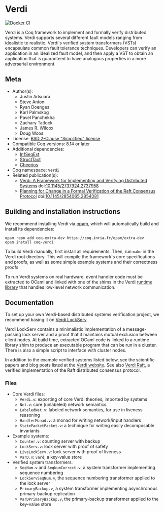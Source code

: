 # Verdi

[![Docker CI][docker-action-shield]][docker-action-link]

[docker-action-shield]: https://github.com/uwplse/verdi/workflows/Docker%20CI/badge.svg?branch=master
[docker-action-link]: https://github.com/uwplse/verdi/actions?query=workflow:"Docker%20CI"




Verdi is a Coq framework to implement and formally verify distributed systems.
Verdi supports several different fault models ranging from idealistic to realistic.
Verdi's verified system transformers (VSTs) encapsulate common fault tolerance
techniques. Developers can verify an application in an idealized fault model, and
then apply a VST to obtain an application that is guaranteed to have analogous
properties in a more adversarial environment.

## Meta

- Author(s):
  - Justin Adsuara
  - Steve Anton
  - Ryan Doenges
  - Karl Palmskog
  - Pavel Panchekha
  - Zachary Tatlock
  - James R. Wilcox
  - Doug Woos
- License: [BSD 2-Clause "Simplified" license](LICENSE)
- Compatible Coq versions: 8.14 or later
- Additional dependencies:
  - [InfSeqExt](https://github.com/DistributedComponents/InfSeqExt)
  - [StructTact](https://github.com/uwplse/StructTact)
  - [Cheerios](https://github.com/uwplse/cheerios)
- Coq namespace: `Verdi`
- Related publication(s):
  - [Verdi: A Framework for Implementing and Verifying Distributed Systems](http://verdi.uwplse.org/verdi.pdf) doi:[10.1145/2737924.2737958](https://doi.org/10.1145/2737924.2737958)
  - [Planning for Change in a Formal Verification of the Raft Consensus Protocol](http://verdi.uwplse.org/raft-proof.pdf) doi:[10.1145/2854065.2854081](https://doi.org/10.1145/2854065.2854081)

## Building and installation instructions

We recommend installing Verdi via [opam](http://opam.ocaml.org/doc/Install.html),
which will automatically build and install its dependencies:
```shell
opam repo add coq-extra-dev https://coq.inria.fr/opam/extra-dev
opam install coq-verdi
```

To build Verdi manually, first install all requirements. Then,
run `make` in the Verdi root directory.  This will compile
the framework's core specifications and proofs, as well as some
simple example systems and their correctness proofs.

To run Verdi systems on real hardware, event handler code must be extracted
to OCaml and linked with one of the shims in the Verdi
[runtime library](https://github.com/DistributedComponents/verdi-runtime)
that handles low-level network communication.

## Documentation

To set up your own Verdi-based distributed systems verification project, we
recommend basing it on
[Verdi LockServ](https://github.com/DistributedComponents/verdi-lockserv).

Verdi LockServ contains a minimalistic implementation of a message-passing
lock server and a proof that it maintains mutual exclusion between client
nodes. At build time, extracted OCaml code is linked to a runtime library
shim to produce an executable program that can be run in a cluster. There
is also a simple script to interface with cluster nodes.

In addition to the example verified systems listed below, see the
scientific papers and blog posts listed at the
[Verdi website](http://verdi.uwplse.org). See also
[Verdi Raft](https://github.com/uwplse/verdi-raft), a verified
implementation of the Raft distributed consensus protocol.

### Files

- Core Verdi files:
  - `Verdi.v`: exporting of core Verdi theories, imported by systems
  - `Net.v`: core (unlabeled) network semantics
  - `LabeledNet.v`: labeled network semantics, for use in liveness reasoning
  - `HandlerMonad.v`: a monad for writing network/input handlers
  - `StatePacketPacket.v`: a technique for writing easily decomposable
  invariants
- Example systems:
  - `Counter.v`: counting server with backup
  - `LockServ.v`: lock server with proof of safety
  - `LiveLockServ.v`: lock server with proof of liveness
  - `VarD.v`: `vard`, a key-value store
- Verified system transformers:
  - `SeqNum.v` and `SeqNumCorrect.v`, a system transformer implementing sequence numbering
  - `LockServSeqNum.v`, the sequence numbering transformer applied to the lock server
  - `PrimaryBackup.v`, a system transformer implementing asynchronous primary-backup replication
  - `VarDPrimaryBackup.v`, the primary-backup transformer applied to the key-value store
